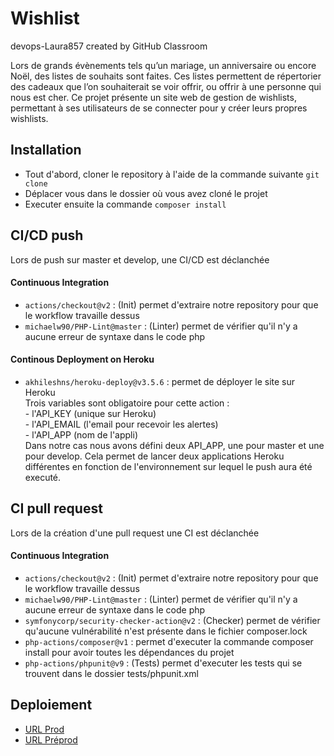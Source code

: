 # Wishlist
devops-Laura857 created by GitHub Classroom

Lors de grands évènements tels qu’un mariage, un anniversaire ou encore Noël, des listes de souhaits sont faites. 
Ces listes permettent de répertorier des cadeaux que l’on souhaiterait se voir offrir, ou offrir à une personne qui nous est cher.
Ce projet présente un site web de gestion de wishlists, permettant à ses utilisateurs de se connecter pour y créer leurs propres wishlists.



## Installation

- Tout d'abord, cloner le repository à l'aide de la commande suivante ``git clone``
- Déplacer vous dans le dossier où vous avez cloné le projet
- Executer ensuite la commande ``composer install``



## CI/CD push

Lors de push sur master et develop, une CI/CD est déclanchée

#### Continuous Integration

   - `actions/checkout@v2` : (Init) permet d'extraire notre repository pour que le workflow travaille dessus
   - `michaelw90/PHP-Lint@master` : (Linter) permet de vérifier qu'il n'y a aucune erreur de syntaxe dans le code php

#### Continous Deployment on Heroku

   - `akhileshns/heroku-deploy@v3.5.6` : permet de déployer le site sur Heroku     
   Trois variables sont obligatoire pour cette action :     
          - l'API_KEY (unique sur Heroku)    
          - l'API_EMAIL (l'email pour recevoir les alertes)    
          - l'API_APP (nom de l'appli)   
   Dans notre cas nous avons défini deux API_APP, une pour master et une pour develop. 
   Cela permet de lancer deux applications Heroku différentes en fonction de l'environnement sur lequel le push aura été executé.



## CI pull request

Lors de la création d'une pull request une CI est déclanchée

#### Continuous Integration 

   - `actions/checkout@v2` : (Init) permet d'extraire notre repository pour que le workflow travaille dessus
   - `michaelw90/PHP-Lint@master` : (Linter) permet de vérifier qu'il n'y a aucune erreur de syntaxe dans le code php
   - `symfonycorp/security-checker-action@v2` : (Checker) permet de vérifier qu'aucune vulnérabilité n'est présente dans le fichier composer.lock
   - `php-actions/composer@v1` : permet d'executer la commande composer install pour avoir toutes les dépendances du projet
   - `php-actions/phpunit@v9` : (Tests) permet d'executer les tests qui se trouvent dans le dossier tests/phpunit.xml
   
   
   
 ## Deploiement
 
  - [URL Prod](http://) 
  - [URL Préprod](http://)
   
   
